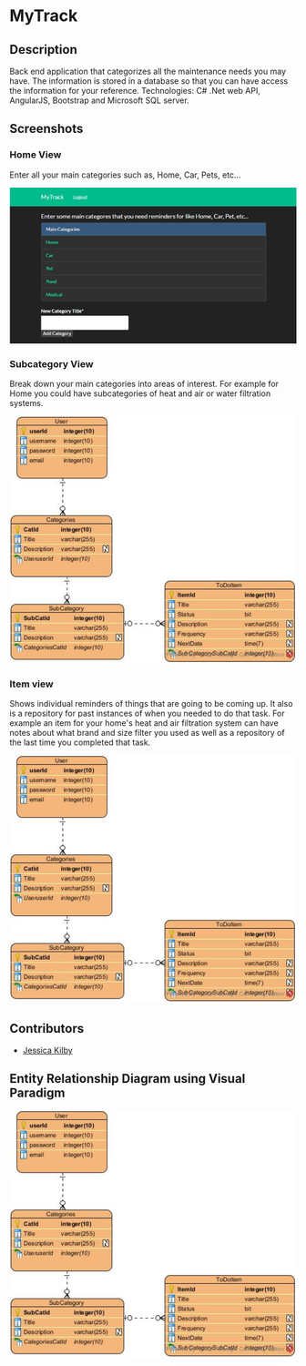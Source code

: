 ﻿# MyTrack

## Description
Back end application that categorizes all the maintenance needs you may have. The information is stored in a database so that you can have access the information for your reference. Technologies: C# .Net web API, AngularJS, Bootstrap and Microsoft SQL server. 

## Screenshots

### Home View
Enter all your main categories such as, Home, Car, Pets, etc...

![Home](/img/Home.JPG?raw=true)


### Subcategory View
Break down your main categories into areas of interest. For example for Home you could have subcategories of heat and air or water filtration systems.

![Subcat](/img/myTrack.jpg?raw=true)


### Item view
Shows individual reminders of things that are going to be coming up. It also is a repository for past instances of when you needed to do that task. For example an item for your home's heat and air filtration system can have notes about what brand and size filter you used as well as a repository of the last time you completed that task.

![Item](/img/myTrack.jpg?raw=true)


## Contributors
- [Jessica Kilby](https://github.com/jessicakilby)

## Entity Relationship Diagram using Visual Paradigm
![ERD](/img/myTrack.jpg?raw=true)
